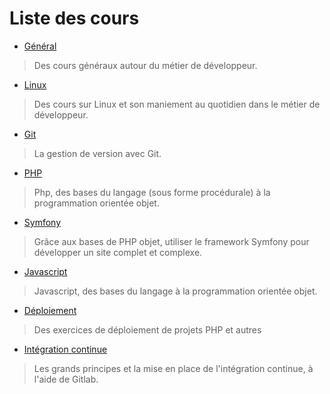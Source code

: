 # Liste des cours

- [Général](general/)

> Des cours généraux autour du métier de développeur.

- [Linux](linux/)

> Des cours sur Linux et son maniement au quotidien dans le métier de développeur.
 
- [Git](git/)

> La gestion de version avec Git.

- [PHP](php/)

> Php, des bases du langage (sous forme procédurale) à la programmation orientée objet.

- [Symfony](symfony/)

> Grâce aux bases de PHP objet, utiliser le framework Symfony pour développer un site complet et complexe.

- [Javascript](js/)

> Javascript, des bases du langage à la programmation orientée objet. 

- [Déploiement](deploy/)

> Des exercices de déploiement de projets PHP et autres 

- [Intégration continue](ci/)

> Les grands principes et la mise en place de l'intégration continue, à l'aide de Gitlab. 
